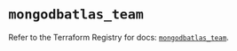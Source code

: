 # `mongodbatlas_team`

Refer to the Terraform Registry for docs: [`mongodbatlas_team`](https://registry.terraform.io/providers/mongodb/mongodbatlas/1.26.0/docs/resources/team).
